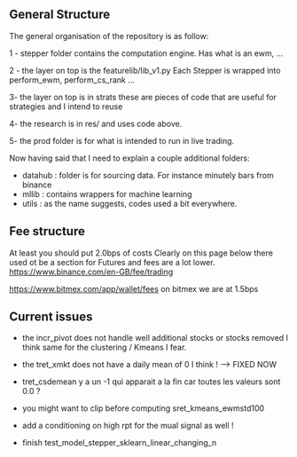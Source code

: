 

## General Structure
The general organisation of the repository is as follow:

1 - stepper folder contains the computation engine. Has what is an ewm, ...

2 - the layer on top is the featurelib/lib_v1.py
Each Stepper is wrapped into perform_ewm, perform_cs_rank ...

3- the layer on top is in strats these are pieces of code that are useful for strategies
and I intend to reuse

4- the research is in res/ and uses code above.

5- the prod folder is for what is intended to run in live trading. 



Now having said that I need to explain a couple additional folders:
- datahub : folder is for sourcing data. For instance minutely bars from binance
- mllib : contains wrappers for machine learning
- utils : as the name suggests, codes used a bit everywhere.



## Fee structure
At least you should put 2.0bps of costs
Clearly on this page below there used ot be a section for Futures and fees are a lot lower.
https://www.binance.com/en-GB/fee/trading

https://www.bitmex.com/app/wallet/fees
on bitmex we are at 1.5bps



## Current issues
 - the incr_pivot does not handle well additional stocks or stocks removed I think
 same for the clustering / Kmeans I fear.

 - the tret_xmkt does not have a daily mean of 0 I think ! --> FIXED NOW

- tret_csdemean y a un -1 qui apparait a la fin car toutes les valeurs sont 0.0 ? 

- you might want to clip before computing sret_kmeans_ewmstd100

- add a conditioning on high rpt for the mual signal as well !

- finish test_model_stepper_sklearn_linear_changing_n

